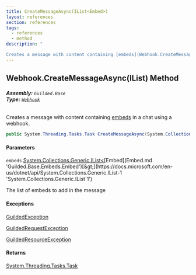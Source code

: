```yaml
---
title: CreateMessageAsync(IList<Embed>)
layout: references
section: references
tags:
  - references
  - method
description: "

Creates a message with content containing [embeds](Webhook.CreateMessageAsync(IList_Embed_).md#Guilded.Base.Servers.Webhook.CreateMessageAsync(System.Collections.Generic.IList_Guilded.Base.Embeds.Embed_).embeds 'Guilded.Base.Servers.Webhook.CreateMessageAsync(System.Collections.Generic.IList<Guilded.Base.Embeds.Embed>).embeds') in a chat using a webhook."
---
```


## Webhook.CreateMessageAsync(IList<Embed>) Method
###### **Assembly:** `Guilded.Base`<br/>**Type:** [`Webhook`](Webhook.md 'Guilded.Base.Servers.Webhook')

Creates a message with content containing [embeds](Webhook.CreateMessageAsync(IList_Embed_).md#Guilded.Base.Servers.Webhook.CreateMessageAsync(System.Collections.Generic.IList_Guilded.Base.Embeds.Embed_).embeds 'Guilded.Base.Servers.Webhook.CreateMessageAsync(System.Collections.Generic.IList<Guilded.Base.Embeds.Embed>).embeds') in a chat using a webhook.

```csharp
public System.Threading.Tasks.Task CreateMessageAsync(System.Collections.Generic.IList<Guilded.Base.Embeds.Embed> embeds);
```
#### Parameters

<a name='Guilded.Base.Servers.Webhook.CreateMessageAsync(System.Collections.Generic.IList_Guilded.Base.Embeds.Embed_).embeds'></a>

`embeds` [System.Collections.Generic.IList&lt;](https://docs.microsoft.com/en-us/dotnet/api/System.Collections.Generic.IList-1 'System.Collections.Generic.IList`1')[Embed](Embed.md 'Guilded.Base.Embeds.Embed')[&gt;](https://docs.microsoft.com/en-us/dotnet/api/System.Collections.Generic.IList-1 'System.Collections.Generic.IList`1')

The list of embeds to add in the message

#### Exceptions

[GuildedException](GuildedException.md 'Guilded.Base.GuildedException')

[GuildedRequestException](GuildedRequestException.md 'Guilded.Base.GuildedRequestException')

[GuildedResourceException](GuildedResourceException.md 'Guilded.Base.GuildedResourceException')

#### Returns
[System.Threading.Tasks.Task](https://docs.microsoft.com/en-us/dotnet/api/System.Threading.Tasks.Task 'System.Threading.Tasks.Task')